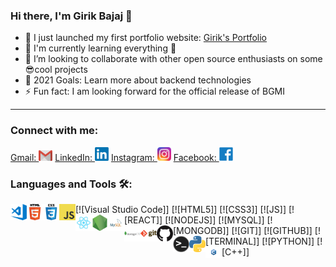 ### Hi there, I'm Girik Bajaj 👋
- 🔭 I just launched my first portfolio website: [Girik's Portfolio](https://bajajgirik.github.io/Portfolio-GirikBajaj/)
- 🌱 I'm currently learning everything 🤣
- 👯 I’m looking to collaborate with other open source enthusiasts on some 😎cool projects
- 🥅 2021 Goals: Learn more about backend technologies
- ⚡ Fun fact: I am looking forward for the official release of BGMI
---

### Connect with me:

[<span margin="18px">Gmail: </span> <img  alt="GirikBajaj | Gmail" width="22px" src="assets/Contact/gmail.png" />](https://mail.google.com/mail/u/0/?fs=1&tf=cm&source=mailto&to=bajajgirikoff2@gmail.com)
[<span margin="18px">LinkedIn: </span> <img  alt="GirikBajaj | LinkedIn" width="22px" src="assets/Contact/linkedin.png" />](https://www.linkedin.com/in/girik-bajaj/)
[<span margin="18px">Instagram: </span> <img  alt="GirikBajaj | Instagram" width="22px" src="assets/Contact/instagram.png" />](https://www.instagram.com/girik_bajaj/)
[<span margin="18px">Facebook: </span> <img  alt="GirikBajaj | Facebook" width="22px" src="assets/Contact/facebook.png" />](https://www.facebook.com/girik.bajaj.9/)

### Languages and Tools 🛠:
[![Visual Studio Code]<img align="left" alt="Visual Studio Code" width="26px" src="assets/Skills/vsc.png" />]
[![HTML5]<img align="left" alt="HTML5" width="26px" src="assets/Skills/html.png" />]
[![CSS3]<img align="left" alt="CSS3" width="26px" src="assets/Skills/css.png" />]
[![JS]<img align="left" alt="JavaScript" width="26px" src="assets/Skills/javascript.png" />]
[![REACT]<img align="left" alt="React" width="26px" src="assets/Skills/react.png" />]
[![NODEJS]<img align="left" alt="Node.js" width="26px" src="assets/Skills/nodejs.png" />]
[![MYSQL]<img align="left" alt="MySQL" width="26px" src="assets/Skills/mysql.png" />]
[![MONGODB]<img align="left" alt="MongoDB" width="26px" src="assets/Skills/mongodb.png" />]
[![GIT]<img align="left" alt="Git" width="26px" src="assets/Skills/git.png" />]
[![GITHUB]<img align="left" alt="GitHub" width="26px" src="assets/Skills/github.png" />]
[![TERMINAL]<img align="left" alt="Terminal" width="26px" src="assets/Skills/terminal.png" />]
[![PYTHON]<img align="left" alt="Python" width="26px" src="assets/Skills/python.png" />]
[![C++]<img align="left" alt="C++" width="26px" src="assets/Skills/c++.png" />]
